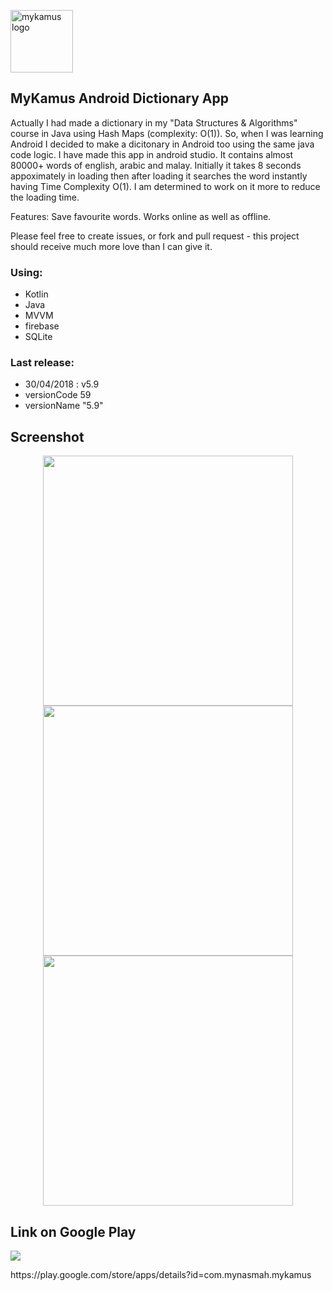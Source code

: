 
<p>
  <a href="https://play.google.com/store/apps/details?id=com.mynasmah.mykamus" target="_blank" rel="mykamus">
    <img width="100" src="https://play-lh.googleusercontent.com/c7pvl5QZhrCN1pyom0KC4aYVL_4ue3AkqbeYIvjnQCmhk8y0EqgdnNyVLebquQj5VA" alt="mykamus logo">
  </a>
</p>

## MyKamus Android Dictionary App
Actually I had made a dictionary in my "Data Structures & Algorithms" course in Java using Hash Maps (complexity: O(1)). So, when I was learning Android I decided to make a dicitonary in Android too using the same java code logic. I have made this app in android studio. It contains almost 80000+ words of english, arabic and malay. Initially it takes 8 seconds appoximately in loading then after loading it searches the word instantly having Time Complexity O(1). I am determined to work on it more to reduce the loading time. 

Features: Save favourite words. Works online as well as offline. 

Please feel free to create issues, or fork and pull request - this project should receive much more love than I can give it.

### Using:
- Kotlin
- Java
- MVVM
- firebase
- SQLite

### Last release:
- 30/04/2018 : v5.9
- versionCode 59
- versionName "5.9"

## Screenshot
<p align="center">
  <img height="400" src="https://image.winudf.com/v2/image1/Y29tLm15bmFzbWFoLm15a2FtdXNfc2NyZWVuXzBfMTU1MTU2Nzc4MF8wMDY/screen-0.jpg?fakeurl=1&type=.jpg">
  <img height="400" src="https://image.winudf.com/v2/image1/Y29tLm15bmFzbWFoLm15a2FtdXNfc2NyZWVuXzFfMTU1MTU2Nzc4Ml8wNzI/screen-1.jpg?fakeurl=1&type=.jpg">
  <img height="400" src="https://image.winudf.com/v2/image1/Y29tLm15bmFzbWFoLm15a2FtdXNfc2NyZWVuXzJfMTU1MTU2Nzc4Ml8wMTQ/screen-2.jpg?fakeurl=1&type=.jpg">
</p>

## Link on Google Play
<p>
  <a href="https://play.google.com/store/apps/details?id=com.mynasmah.mykamus" target="_blank" rel="mykamus">
    <img src="https://lh3.googleusercontent.com/cjsqrWQKJQp9RFO7-hJ9AfpKzbUb_Y84vXfjlP0iRHBvladwAfXih984olktDhPnFqyZ0nu9A5jvFwOEQPXzv7hr3ce3QVsLN8kQ2Ao=s0">
  </a>
</p>
https://play.google.com/store/apps/details?id=com.mynasmah.mykamus

